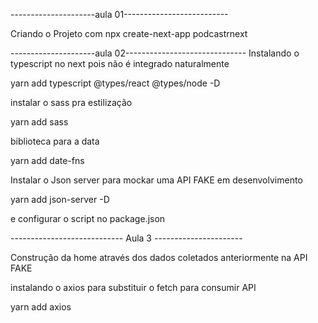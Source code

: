 ---------------------aula 01--------------------------

Criando o Projeto com npx create-next-app podcastrnext

---------------------aula 02------------------------------
Instalando o typescript no next pois não é integrado naturalmente

yarn add typescript @types/react @types/node -D

instalar o sass pra estilização

yarn add sass

biblioteca para a data

yarn add date-fns

Instalar o Json server para mockar uma API FAKE em desenvolvimento

yarn add json-server -D

e configurar o script no package.json

---------------------------- Aula 3 ----------------------

Construção da home através dos dados coletados anteriormente na API FAKE

instalando o axios para substituir o fetch para consumir API

yarn add axios

